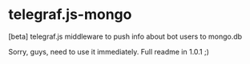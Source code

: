 # telegraf.js-mongo
[beta] telegraf.js middleware to push info about bot users to mongo.db

Sorry, guys, need to use it immediately. Full readme in 1.0.1 ;)